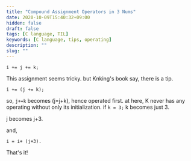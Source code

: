 ```yaml
---
title: "Compound Assignment Operators in 3 Nums"
date: 2020-10-09T15:40:32+09:00
hidden: false
draft: false
tags: [C language, TIL]
keywords: [C language, tips, operating]
description: ""
slug: ""
---
```


`i += j += k;`

This assignment seems tricky.
but Knking's book say, there is a tip.

`i += (j += k);`

so, `j+=k` becomes (j=j+k), hence operated first.
at here, K never has any operating without only its initialization.
if `k = 3;` k becomes just 3.

j becomes j+3.

and,

`i = i+ (j+3).`

That's it!





